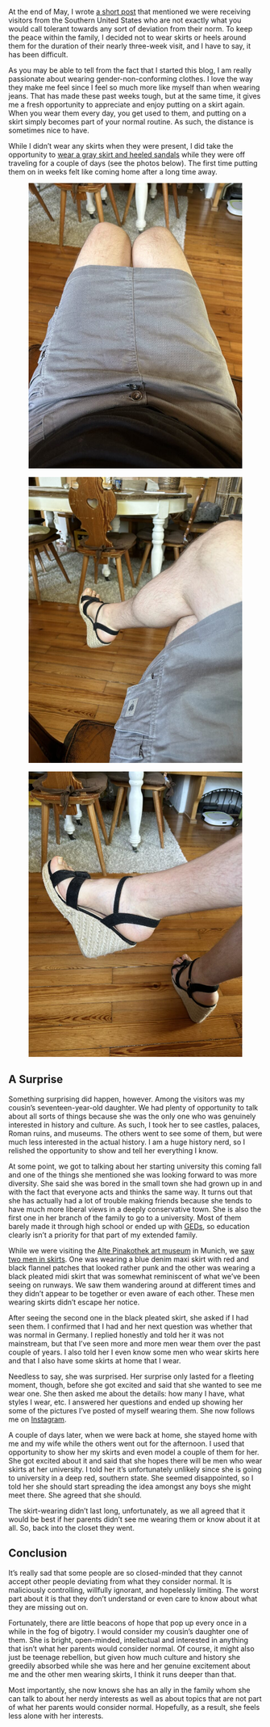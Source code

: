 At the end of May, I wrote [a short post](https://www.the-beskirted-man.com/general/visitors-2025/) that mentioned we were receiving visitors from the Southern United States who are not exactly what you would call tolerant towards any sort of deviation from their norm. To keep the peace within the family, I decided not to wear skirts or heels around them for the duration of their nearly three-week visit, and I have to say, it has been difficult.

As you may be able to tell from the fact that I started this blog, I am really passionate about wearing gender-non-conforming clothes. I love the way they make me feel since I feel so much more like myself than when wearing jeans. That has made these past weeks tough, but at the same time, it gives me a fresh opportunity to appreciate and enjoy putting on a skirt again. When you wear them every day, you get used to them, and putting on a skirt simply becomes part of your normal routine. As such, the distance is sometimes nice to have.

While I didn’t wear any skirts when they were present, I did take the opportunity to [wear a gray skirt and heeled sandals](https://mastodon.social/@alexseifert/114680443425849412) while they were off traveling for a couple of days (see the photos below). The first time putting them on in weeks felt like coming home after a long time away.

<figure><a href="https://www.the-beskirted-man.com/?attachment_id=7050"><img decoding="async" alt="Alex in a gray skirt from Engelbert-Strauss" data-height="2560" data-id="7050" data-link="https://www.the-beskirted-man.com/?attachment_id=7050" data-url="https://www.the-beskirted-man.com/wp-content/uploads/2025/06/IMG_5690-768x1024.jpeg" data-width="1920" src="IMG_5690-768x1024.jpeg" data-amp-layout="responsive" tabindex="0" role="button" aria-label="Open image 1 of 3 in full-screen"></a></figure>

<figure><a href="https://www.the-beskirted-man.com/?attachment_id=7052"><img decoding="async" alt="Alex in a gray skirt from Engelbert-Strauss and heeled sandals" data-height="2560" data-id="7052" data-link="https://www.the-beskirted-man.com/?attachment_id=7052" data-url="https://www.the-beskirted-man.com/wp-content/uploads/2025/06/IMG_5691-768x1024.jpeg" data-width="1920" src="IMG_5691-768x1024.jpeg" data-amp-layout="responsive" tabindex="0" role="button" aria-label="Open image 2 of 3 in full-screen"></a></figure>

<figure><a href="https://www.the-beskirted-man.com/?attachment_id=7051"><img decoding="async" alt="Alex wearing heeled sandals" data-height="2560" data-id="7051" data-link="https://www.the-beskirted-man.com/?attachment_id=7051" data-url="https://www.the-beskirted-man.com/wp-content/uploads/2025/06/IMG_5693-768x1024.jpeg" data-width="1920" src="IMG_5693-768x1024.jpeg" data-amp-layout="responsive" tabindex="0" role="button" aria-label="Open image 3 of 3 in full-screen"></a></figure>

A Surprise
----------

Something surprising did happen, however. Among the visitors was my cousin’s seventeen-year-old daughter. We had plenty of opportunity to talk about all sorts of things because she was the only one who was genuinely interested in history and culture. As such, I took her to see castles, palaces, Roman ruins, and museums. The others went to see some of them, but were much less interested in the actual history. I am a huge history nerd, so I relished the opportunity to show and tell her everything I know.

At some point, we got to talking about her starting university this coming fall and one of the things she mentioned she was looking forward to was more diversity. She said she was bored in the small town she had grown up in and with the fact that everyone acts and thinks the same way. It turns out that she has actually had a lot of trouble making friends because she tends to have much more liberal views in a deeply conservative town. She is also the first one in her branch of the family to go to a university. Most of them barely made it through high school or ended up with [GEDs](https://en.wikipedia.org/wiki/General_Educational_Development), so education clearly isn’t a priority for that part of my extended family.

While we were visiting the [Alte Pinakothek art museum](https://www.pinakothek.de/en/alte-pinakothek) in Munich, we [saw two men in skirts](https://mastodon.social/@alexseifert/114660954197532440). One was wearing a blue denim maxi skirt with red and black flannel patches that looked rather punk and the other was wearing a black pleated midi skirt that was somewhat reminiscent of what we’ve been seeing on runways. We saw them wandering around at different times and they didn’t appear to be together or even aware of each other. These men wearing skirts didn’t escape her notice.

After seeing the second one in the black pleated skirt, she asked if I had seen them. I confirmed that I had and her next question was whether that was normal in Germany. I replied honestly and told her it was not mainstream, but that I’ve seen more and more men wear them over the past couple of years. I also told her I even know some men who wear skirts here and that I also have some skirts at home that I wear.

Needless to say, she was surprised. Her surprise only lasted for a fleeting moment, though, before she got excited and said that she wanted to see me wear one. She then asked me about the details: how many I have, what styles I wear, etc. I answered her questions and ended up showing her some of the pictures I’ve posted of myself wearing them. She now follows me on [Instagram](https://www.instagram.com/thebeskirtedman/).

A couple of days later, when we were back at home, she stayed home with me and my wife while the others went out for the afternoon. I used that opportunity to show her my skirts and even model a couple of them for her. She got excited about it and said that she hopes there will be men who wear skirts at her university. I told her it’s unfortunately unlikely since she is going to university in a deep red, southern state. She seemed disappointed, so I told her she should start spreading the idea amongst any boys she might meet there. She agreed that she should.

The skirt-wearing didn’t last long, unfortunately, as we all agreed that it would be best if her parents didn’t see me wearing them or know about it at all. So, back into the closet they went.

Conclusion
----------

It’s really sad that some people are so closed-minded that they cannot accept other people deviating from what they consider normal. It is maliciously controlling, willfully ignorant, and hopelessly limiting. The worst part about it is that they don’t understand or even care to know about what they are missing out on.

Fortunately, there are little beacons of hope that pop up every once in a while in the fog of bigotry. I would consider my cousin’s daughter one of them. She is bright, open-minded, intellectual and interested in anything that isn’t what her parents would consider normal. Of course, it might also just be teenage rebellion, but given how much culture and history she greedily absorbed while she was here and her genuine excitement about me and the other men wearing skirts, I think it runs deeper than that.

Most importantly, she now knows she has an ally in the family whom she can talk to about her nerdy interests as well as about topics that are not part of what her parents would consider normal. Hopefully, as a result, she feels less alone with her interests.